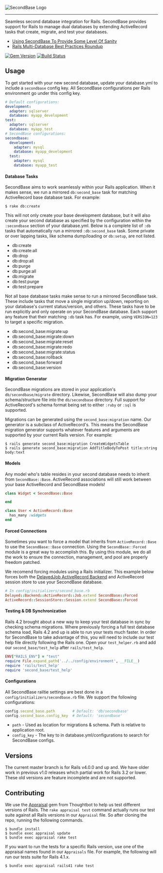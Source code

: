 
![SecondBase Logo](https://cloud.githubusercontent.com/assets/2381/12219457/5a5aab4e-b712-11e5-92e1-de6487aa0809.png)
<hr>
Seamless second database integration for Rails. SecondBase provides support for Rails to manage dual databases by extending ActiveRecord tasks that create, migrate, and test your databases.

* [Using SecondBase To Provide Some Level Of Sanity](http://technology.customink.com/blog/2016/01/10/two-headed-cat-using-secondbase-to-provide-some-level-of-sanity-in-a-two-database-rails-application/)
* [Rails Multi-Database Best Practices Roundup](http://technology.customink.com/blog/2015/06/22/rails-multi-database-best-practices-roundup/)

[![Gem Version](https://badge.fury.io/rb/secondbase.png)](http://badge.fury.io/rb/secondbase)
[![Build Status](https://secure.travis-ci.org/customink/secondbase.png)](http://travis-ci.org/customink/secondbase)


## Usage

To get started with your new second database, update your database.yml to include a `secondbase` config key. All SecondBase configurations per Rails environment go under this config key.

```yaml
# Default configurations:
development:
  adapter: sqlserver
  database: myapp_development
test:
  adapter: sqlserver
  database: myapp_test
# SecondBase configurations:
secondbase:
  development:
    adapter: mysql
    database: myapp_development
  test:
    adapter: mysql
    database: myapp_test
```

#### Database Tasks

SecondBase aims to work seamlessly within your Rails application. When it makes sense, we run a mirrored `db:second_base` task for matching ActiveRecord base database task. For example:

```shell
$ rake db:create
```

This will not only create your base development database, but it will also create your second database as specified by the configuration within the `:secondbase` section of your database.yml. Below is a complete list of `:db` tasks that automatically run a mirrored `:db:second_base` task. Some private or over lapping tasks, like schema dump/loading or `db:setup`, are not listed.

* db:create
* db:create:all
* db:drop
* db:drop:all
* db:purge
* db:purge:all
* db:migrate
* db:test:purge
* db:test:prepare

Not all base database tasks make sense to run a mirrored SecondBase task. These include tasks that move a single migration up/down, reporting on your database's current status/version, and others. These tasks have to be run explicitly and only operate on your SecondBase database. Each support any feature that their matching `:db` task has. For example, using `VERSION=123` to target a specific migration.

* db:second_base:migrate:up
* db:second_base:migrate:down
* db:second_base:migrate:reset
* db:second_base:migrate:redo
* db:second_base:migrate:status
* db:second_base:rollback
* db:second_base:forward
* db:second_base:version

#### Migration Generator

SecondBase migrations are stored in your application's `db/secondbase/migrate` directory. Likewise, SecondBase will also dump your schema/structure file into the `db/secondbase` directory. Full support for ActiveRecord's schema format being set to either `:ruby` or `:sql` is supported.

Migrations can be generated using the `second_base:migration` name. Our generator is a subclass of ActiveRecord's. This means the SecondBase migration generator supports whatever features and arguments are supported by your current Rails version. For example:

```shell
$ rails generate second_base:migration CreateWidgetsTable
$ rails generate second_base:migration AddTitleBodyToPost title:string body:text
```

#### Models

Any model who's table resides in your second database needs to inherit from `SecondBase::Base`. ActiveRecord associations will still work between your base ActiveRecord and SecondBase models!

```ruby
class Widget < SecondBase::Base

end

class User < ActiveRecord::Base
  has_many :widgets
end
```

#### Forced Connections

Sometimes you want to force a model that inherits from `ActiveRecord::Base` to use the `SecondBase::Base` connection. Using the `SecondBase::Forced` module is a great way to accomplish this. By using this module, we do all the work to ensure the connection, management, and pool are properly freedom patched.

We recomend forcing modules using a Rails initializer. This example below forces both the [DelayedJob ActiveRecord Backend](https://github.com/collectiveidea/delayed_job_active_record) and ActiveRecord session store to use your SecondBase database.

```ruby
# In config/initializers/second_base.rb
Delayed::Backend::ActiveRecord::Job.extend SecondBase::Forced
ActiveRecord::SessionStore::Session.extend SecondBase::Forced
```

#### Testing & DB Synchronization

Rails 4.2 brought about a new way to keep your test database in sync by checking schema migrations. Where previously forcing a full test database schema load, Rails 4.2 and up is able to run your tests much faster. In order for SecondBase to take advantage of this, you will need to include our test help file directly following the Rails one. Open your `test_helper.rb` and add our `second_base/test_help` after `rails/test_help`.

```ruby
ENV["RAILS_ENV"] = "test"
require File.expand_path('../../config/environment', __FILE__)
require 'rails/test_help'
require 'second_base/test_help'
```

#### Configurations

All SecondBase railtie settings are best done in a `config/initializers/secondbase.rb` file. We support the following configurations:

```ruby
config.second_base.path        # Default: 'db/secondbase'
config.second_base.config_key  # Default: 'secondbase'
```

* `path` - Used as location for migrations & schema. Path is relative to application root.
* `config_key` - The key to in database.yml/configurations to search for SecondBase configs.


## Versions

The current master branch is for Rails v4.0.0 and up and. We have older work in previous v1.0 releases which partial work for Rails 3.2 or lower. These old versions are feature incomplete and are not supported.


## Contributing

We use the [Appraisal](https://github.com/thoughtbot/appraisal) gem from Thoughtbot to help us test different versions of Rails. The `rake appraisal test` command actually runs our test suite against all Rails versions in our `Appraisal` file. So after cloning the repo, running the following commands.

```shell
$ bundle install
$ bundle exec appraisal update
$ bundle exec appraisal rake test
```

If you want to run the tests for a specific Rails version, use one of the appraisal names found in our `Appraisals` file. For example, the following will run our tests suite for Rails 4.1.x.

```shell
$ bundle exec appraisal rails41 rake test
```

